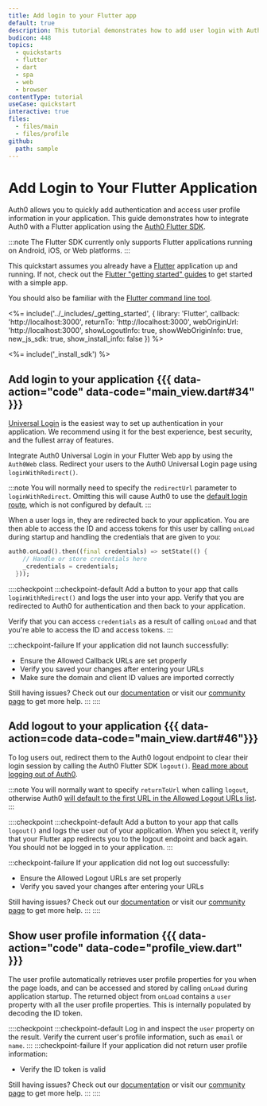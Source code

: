 ```yaml
---
title: Add login to your Flutter app
default: true
description: This tutorial demonstrates how to add user login with Auth0 to a Flutter Web application using the Auth0 Flutter SDK
budicon: 448
topics:
  - quickstarts
  - flutter
  - dart
  - spa
  - web
  - browser
contentType: tutorial
useCase: quickstart
interactive: true
files:
  - files/main
  - files/profile
github:
  path: sample
---
```


<!-- markdownlint-disable MD025 MD034 -->

# Add Login to Your Flutter Application

Auth0 allows you to quickly add authentication and access user profile information in your application. This guide demonstrates how to integrate Auth0 with a Flutter application using the <a href="https://github.com/auth0/auth0-flutter" target="_blank">Auth0 Flutter SDK</a>.

:::note
The Flutter SDK currently only supports Flutter applications running on Android, iOS, or Web platforms.
:::

This quickstart assumes you already have a <a href="https://flutter.dev/" target="_blank">Flutter</a> application up and running. If not, check out the <a href="https://docs.flutter.dev/get-started/install" target="_blank">Flutter "getting started" guides</a> to get started with a simple app.

You should also be familiar with the <a href="https://docs.flutter.dev/reference/flutter-cli" target="_blank">Flutter command line tool</a>.

<%= include('../_includes/_getting_started', { library: 'Flutter', callback: 'http://localhost:3000', returnTo: 'http://localhost:3000', webOriginUrl: 'http://localhost:3000', showLogoutInfo: true, showWebOriginInfo: true, new_js_sdk: true, show_install_info: false }) %>

<%= include('_install_sdk') %>

## Add login to your application {{{ data-action="code" data-code="main_view.dart#34" }}}

<a href="https://auth0.com/docs/authenticate/login/auth0-universal-login" target="_blank">Universal Login</a> is the easiest way to set up authentication in your application. We recommend using it for the best experience, best security, and the fullest array of features.

Integrate Auth0 Universal Login in your Flutter Web app by using the `Auth0Web` class. Redirect your users to the Auth0 Universal Login page using `loginWithRedirect()`.

:::note
You will normally need to specify the `redirectUrl` parameter to `loginWithRedirect`. Omitting this will cause Auth0 to use the <a href="https://auth0.com/docs/authenticate/login/auth0-universal-login/configure-default-login-routes" target="_blank">default login route</a>, which is not configured by default.
:::

When a user logs in, they are redirected back to your application. You are then able to access the ID and access tokens for this user by calling `onLoad` during startup and handling the credentials that are given to you:

```dart
auth0.onLoad().then((final credentials) => setState(() {
    // Handle or store credentials here
    _credentials = credentials;
  }));
```

::::checkpoint
:::checkpoint-default
Add a button to your app that calls `loginWithRedirect()` and logs the user into your app. Verify that you are redirected to Auth0 for authentication and then back to your application.

Verify that you can access `credentials` as a result of calling `onLoad` and that you're able to access the ID and access tokens.
:::

:::checkpoint-failure
If your application did not launch successfully:

- Ensure the Allowed Callback URLs are set properly
- Verify you saved your changes after entering your URLs
- Make sure the domain and client ID values are imported correctly

Still having issues? Check out our <a href="https://auth0.com/docs" target="_blank">documentation</a> or visit our <a href="https://community.auth0.com" target="_blank">community page</a> to get more help.
:::
::::

## Add logout to your application {{{ data-action=code data-code="main_view.dart#46"}}}

To log users out, redirect them to the Auth0 logout endpoint to clear their login session by calling the Auth0 Flutter SDK `logout()`. <a href="https://auth0.com/docs/authenticate/login/logout" target="_blank">Read more about logging out of Auth0</a>.

:::note
You will normally want to specify `returnToUrl` when calling `logout`, otherwise Auth0 <a href="https://auth0.com/docs/authenticate/login/logout/redirect-users-after-logout" target="_blank">will default to the first URL in the Allowed Logout URLs list</a>.
:::

::::checkpoint
:::checkpoint-default
Add a button to your app that calls `logout()` and logs the user out of your application. When you select it, verify that your Flutter app redirects you to the logout endpoint and back again. You should not be logged in to your application.
:::

:::checkpoint-failure
If your application did not log out successfully:

- Ensure the Allowed Logout URLs are set properly
- Verify you saved your changes after entering your URLs

Still having issues? Check out our <a href="https://auth0.com/docs" target="_blank">documentation</a> or visit our <a href="https://community.auth0.com" target="_blank">community page</a> to get more help.
:::
::::

## Show user profile information {{{ data-action="code" data-code="profile_view.dart" }}}

The user profile automatically retrieves user profile properties for you when the page loads, and can be accessed and stored by calling `onLoad` during application startup. The returned object from `onLoad` contains a `user` property with all the user profile properties. This is internally populated by decoding the ID token.

::::checkpoint
:::checkpoint-default
Log in and inspect the `user` property on the result. Verify the current user's profile information, such as `email` or `name`.
:::
:::checkpoint-failure
If your application did not return user profile information:

- Verify the ID token is valid

Still having issues? Check out our <a href="https://auth0.com/docs" target="_blank">documentation</a> or visit our <a href="https://community.auth0.com" target="_blank">community page</a> to get more help.
:::
::::
